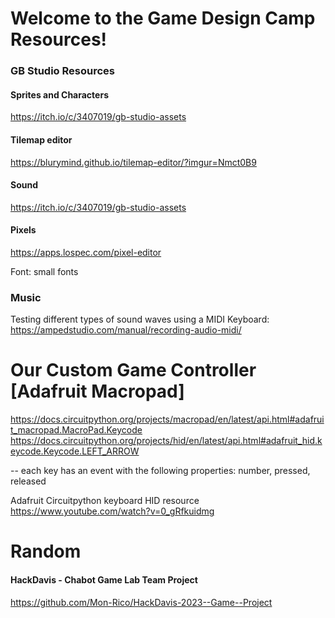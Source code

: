 # Welcome to the Game Design Camp Resources!



### GB Studio Resources

#### Sprites and Characters
https://itch.io/c/3407019/gb-studio-assets

#### Tilemap editor
https://blurymind.github.io/tilemap-editor/?imgur=Nmct0B9

#### Sound
https://itch.io/c/3407019/gb-studio-assets

#### Pixels
https://apps.lospec.com/pixel-editor

Font: small fonts


### Music
Testing different types of sound waves using a MIDI Keyboard:
https://ampedstudio.com/manual/recording-audio-midi/




# Our Custom Game Controller [Adafruit Macropad]

https://docs.circuitpython.org/projects/macropad/en/latest/api.html#adafruit_macropad.MacroPad.Keycode
https://docs.circuitpython.org/projects/hid/en/latest/api.html#adafruit_hid.keycode.Keycode.LEFT_ARROW

-- each key has an event with the following properties: number, pressed, released

Adafruit Circuitpython keyboard HID resource
https://www.youtube.com/watch?v=0_gRfkuidmg


# Random

#### HackDavis - Chabot Game Lab Team Project
https://github.com/Mon-Rico/HackDavis-2023--Game--Project

